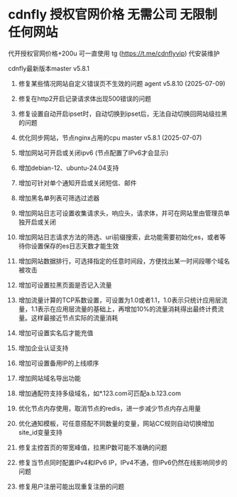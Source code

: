 # cdnfly 授权官网价格 无需公司 无限制 任何网站
代开授权官网价格+200u 可一直使用
tg (https://t.me/cdnflyvip) 代安装维护


cdnfly最新版本master v5.8.1

1. 修复某些情况网站自定义错误页不生效的问题
agent v5.8.10 (2025-07-09)

1. 修复在http2开启记录请求体出现500错误的问题
2. 修复设置自动开启ipset时，自动切换到ipset后，无法自动切换回网站级拉黑的问题
3. 优化同步网站，节点nginx占用的cpu
master v5.8.1 (2025-07-07)

1. 增加网站可开启或关闭ipv6 (节点配置了IPv6才会显示)
2. 增加debian-12、ubuntu-24.04支持
3. 增加可针对单个通知开启或关闭短信、邮件
4. 增加黑名单列表可筛选过滤器
5. 增加网站日志可设置收集请求头，响应头，请求体，并可在网站里由管理员单独开启或关闭
6. 增加网站日志请求方法的筛选、uri前缀搜索，此功能需要初始化es，或者等待你设置保存的es日志天数才能生效
7. 增加网站数据排行，可选择指定的任意时间段，方便找出某一时间段哪个域名被攻击
8. 增加可设置拉黑页面是否记入流量
9. 增加流量计算的TCP系数设置，可设置为1.0或者1.1，1.0表示只统计应用层流量，1.1表示在应用层流量的基础上，再增加10%的流量消耗得出最终计费流量。这样最接近节点实际的流量消耗
10. 增加可设置实名后才能充值
11. 增加企业认证支持
12. 增加可设置备用IP的上线顺序
13. 增加网站域名导出功能
14. 增加通配符支持多级域名，如*.123.com可匹配a.b.123.com
15. 优化节点内存使用，取消节点的redis，进一步减少节点内存占用量
16. 优化通知模板，可任意搭配不同数量的变量，网站CC规则自动切换增加site_id变量支持
17. 修复主控首页的带宽峰值，拉黑IP数可能不准确的问题
18. 修复当节点同时配置IPv4和IPv6 IP，IPv4不通，但IPv6仍然在线影响同步的问题
19. 修复用户注册可能出现重复注册的问题
